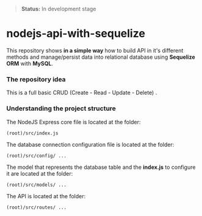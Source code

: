 > **Status:** In development stage

# nodejs-api-with-sequelize
This repository shows **in a simple way** how to build API in it's different methods and manage/persist data into relational database using **Sequelize ORM** with **MySQL**.

### The repository idea ###
This is a full basic CRUD (Create - Read - Update - Delete) .

### Understanding the project structure ###
The NodeJS Express core file is located at the folder:
```
(root)/src/index.js
```

The database connection configuration file is located at the folder:
```
(root)/src/config/ ...
```

The model that represents the database table and the **index.js** to configure it are located at the folder:
```
(root)/src/models/ ...
```

The API is located at the folder:
```
(root)/src/routes/ ...
```
